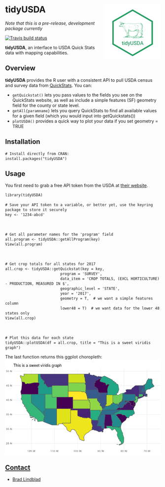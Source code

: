 
# tidyUSDA <a href='https://github.com/bradlindblad/tidyusda'><img src='/images/tidyusda.png' align="right" height="180" /></a>
*Note that this is a pre-release, development package currently*
 <!-- badges: start -->
  [![Travis build status](https://travis-ci.com/bradlindblad/tidyusda.svg?branch=master)](https://travis-ci.com/bradlindblad/tidyusda)
  <!-- badges: end -->
  
**tidyUSDA**, an interface to USDA Quick Stats data with mapping capabilities.


## Overview
**tidyUSDA** provides the R user with a consistent API to pull USDA census and survey data from [QuickStats](https://quickstats.nass.usda.gov/). You can:    
* ```getQuickstat()``` lets you pass values to the fields you see on the QuickStats website, as well as include a simple features (SF) geometry field for the county or state level. 
* ```getAll{paramname}``` lets you query QuickStats to find all available values for a given field (which you would input into getQuickstats())
* ```plotUSDA()``` provides a quick way to plot your data if you set geometry = TRUE

## Installation
```
# Install directly from CRAN:
install.packages("tidyUSDA")
```

## Usage
You first need to grab a free API token from the USDA at [their website](https://quickstats.nass.usda.gov/api).    

```
library(tidyUSDA)

# Save your API token to a variable, or better yet, use the keyring package to store it securely
key <- '1234-abcd'



# Get all parameter names for the 'program' field
all.program <- tidyUSDA::getAllProgram(key)
View(all.program)



# Get crop totals for all states for 2017
all.crop <- tidyUSDA::getQuickstat(key = key,
                         program = 'SURVEY',
                         data_item = 'CROP TOTALS, (EXCL HORTICULTURE) - PRODUCTION, MEASURED IN $',
                         geographic_level = 'STATE',
                         year = '2017',
                         geometry = T,  # we want a simple features column
                         lower48 = T)  # we want data for the lower 48 states only
View(all.crop)



# Plot this data for each state
tidyUSDA::plotUSDA(df = all.crop, title = "This is a sweet viridis graph")
```
The last function returns this ggplot choropleth:    
<a href='https://github.com/bradlindblad/tidyusda'><img src='/images/choropleth.png' align="center"  />


## Contact
* [Brad Lindblad](https://github.com/bradlindblad)
